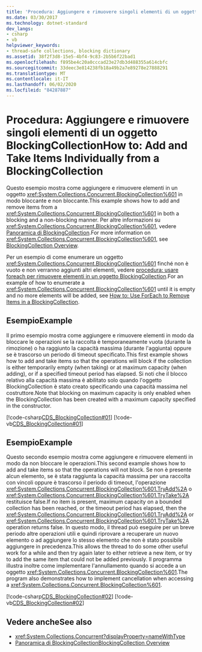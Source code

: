 ```yaml
---
title: 'Procedura: Aggiungere e rimuovere singoli elementi di un oggetto BlockingCollection'
ms.date: 03/30/2017
ms.technology: dotnet-standard
dev_langs:
- csharp
- vb
helpviewer_keywords:
- thread-safe collections, blocking dictionary
ms.assetid: 38f2f3d8-15e5-4bf4-9c83-2b5b6f22bad1
ms.openlocfilehash: f895be4c20a0cccad23e27db3d488355a614cbfc
ms.sourcegitcommit: 33deec3e814238fb18a49b2a7e89278e27888291
ms.translationtype: MT
ms.contentlocale: it-IT
ms.lasthandoff: 06/02/2020
ms.locfileid: "84287887"
---
```

# <a name="how-to-add-and-take-items-individually-from-a-blockingcollection"></a><span data-ttu-id="1ad5e-102">Procedura: Aggiungere e rimuovere singoli elementi di un oggetto BlockingCollection</span><span class="sxs-lookup"><span data-stu-id="1ad5e-102">How to: Add and Take Items Individually from a BlockingCollection</span></span>
<span data-ttu-id="1ad5e-103">Questo esempio mostra come aggiungere e rimuovere elementi in un oggetto <xref:System.Collections.Concurrent.BlockingCollection%601> in modo bloccante e non bloccante.</span><span class="sxs-lookup"><span data-stu-id="1ad5e-103">This example shows how to add and remove items from a <xref:System.Collections.Concurrent.BlockingCollection%601> in both a blocking and a non-blocking manner.</span></span> <span data-ttu-id="1ad5e-104">Per altre informazioni su <xref:System.Collections.Concurrent.BlockingCollection%601>, vedere [Panoramica di BlockingCollection](blockingcollection-overview.md).</span><span class="sxs-lookup"><span data-stu-id="1ad5e-104">For more information on <xref:System.Collections.Concurrent.BlockingCollection%601>, see [BlockingCollection Overview](blockingcollection-overview.md).</span></span>  
  
 <span data-ttu-id="1ad5e-105">Per un esempio di come enumerare un oggetto <xref:System.Collections.Concurrent.BlockingCollection%601> finché non è vuoto e non verranno aggiunti altri elementi, vedere [procedura: usare foreach per rimuovere elementi in un oggetto BlockingCollection](how-to-use-foreach-to-remove.md).</span><span class="sxs-lookup"><span data-stu-id="1ad5e-105">For an example of how to enumerate a <xref:System.Collections.Concurrent.BlockingCollection%601> until it is empty and no more elements will be added, see [How to: Use ForEach to Remove Items in a BlockingCollection](how-to-use-foreach-to-remove.md).</span></span>
  
## <a name="example"></a><span data-ttu-id="1ad5e-106">Esempio</span><span class="sxs-lookup"><span data-stu-id="1ad5e-106">Example</span></span>  
 <span data-ttu-id="1ad5e-107">Il primo esempio mostra come aggiungere e rimuovere elementi in modo da bloccare le operazioni se la raccolta è temporaneamente vuota (durante la rimozione) o ha raggiunto la capacità massima (durante l'aggiunta) oppure se è trascorso un periodo di timeout specificato.</span><span class="sxs-lookup"><span data-stu-id="1ad5e-107">This first example shows how to add and take items so that the operations will block if the collection is either temporarily empty (when taking) or at maximum capacity (when adding), or if a specified timeout period has elapsed.</span></span> <span data-ttu-id="1ad5e-108">Si noti che il blocco relativo alla capacità massima è abilitato solo quando l'oggetto BlockingCollection è stato creato specificando una capacità massima nel costruttore.</span><span class="sxs-lookup"><span data-stu-id="1ad5e-108">Note that blocking on maximum capacity is only enabled when the BlockingCollection has been created with a maximum capacity specified in the constructor.</span></span>  
  
 [!code-csharp[CDS_BlockingCollection#01](../../../../samples/snippets/csharp/VS_Snippets_Misc/cds_blockingcollection/cs/example01.cs#01)]
 [!code-vb[CDS_BlockingCollection#01](../../../../samples/snippets/visualbasic/VS_Snippets_Misc/cds_blockingcollection/vb/simpleblocking.vb#01)]  
  
## <a name="example"></a><span data-ttu-id="1ad5e-109">Esempio</span><span class="sxs-lookup"><span data-stu-id="1ad5e-109">Example</span></span>  
 <span data-ttu-id="1ad5e-110">Questo secondo esempio mostra come aggiungere e rimuovere elementi in modo da non bloccare le operazioni.</span><span class="sxs-lookup"><span data-stu-id="1ad5e-110">This second example shows how to add and take items so that the operations will not block.</span></span> <span data-ttu-id="1ad5e-111">Se non è presente alcun elemento, se è stata raggiunta la capacità massima per una raccolta con vincoli oppure è trascorso il periodo di timeout, l'operazione <xref:System.Collections.Concurrent.BlockingCollection%601.TryAdd%2A> o <xref:System.Collections.Concurrent.BlockingCollection%601.TryTake%2A> restituisce false.</span><span class="sxs-lookup"><span data-stu-id="1ad5e-111">If no item is present, maximum capacity on a bounded collection has been reached, or the timeout period has elapsed, then the <xref:System.Collections.Concurrent.BlockingCollection%601.TryAdd%2A> or <xref:System.Collections.Concurrent.BlockingCollection%601.TryTake%2A> operation returns false.</span></span> <span data-ttu-id="1ad5e-112">In questo modo, il thread può eseguire per un breve periodo altre operazioni utili e quindi riprovare a recuperare un nuovo elemento o ad aggiungere lo stesso elemento che non è stato possibile aggiungere in precedenza.</span><span class="sxs-lookup"><span data-stu-id="1ad5e-112">This allows the thread to do some other useful work for a while and then try again later to either retrieve a new item, or try to add the same item that could not be added previously.</span></span> <span data-ttu-id="1ad5e-113">Il programma illustra inoltre come implementare l'annullamento quando si accede a un oggetto <xref:System.Collections.Concurrent.BlockingCollection%601>.</span><span class="sxs-lookup"><span data-stu-id="1ad5e-113">The program also demonstrates how to implement cancellation when accessing a <xref:System.Collections.Concurrent.BlockingCollection%601>.</span></span>  
  
 [!code-csharp[CDS_BlockingCollection#02](../../../../samples/snippets/csharp/VS_Snippets_Misc/cds_blockingcollection/cs/example02.cs#02)]
 [!code-vb[CDS_BlockingCollection#02](../../../../samples/snippets/visualbasic/VS_Snippets_Misc/cds_blockingcollection/vb/nonblockingbc.vb#02)]  
  
## <a name="see-also"></a><span data-ttu-id="1ad5e-114">Vedere anche</span><span class="sxs-lookup"><span data-stu-id="1ad5e-114">See also</span></span>

- <xref:System.Collections.Concurrent?displayProperty=nameWithType>
- [<span data-ttu-id="1ad5e-115">Panoramica di BlockingCollection</span><span class="sxs-lookup"><span data-stu-id="1ad5e-115">BlockingCollection Overview</span></span>](blockingcollection-overview.md)
